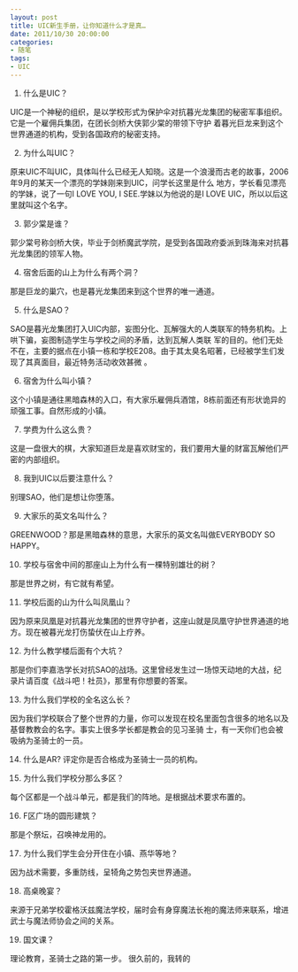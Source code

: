 ```yaml
---
layout: post
title: UIC新生手册，让你知道什么才是真…
date: 2011/10/30 20:00:00
categories:
- 随笔
tags:
- UIC
---
```


1.  什么是UIC？

UIC是一个神秘的组织，是以学校形式为保护伞对抗暮光龙集团的秘密军事组织。它是一个雇佣兵集团，在团长剑桥大侠郭少棠的带领下守护 着暮光巨龙来到这个世界通道的机构，受到各国政府的秘密支持。

2. 为什么叫UIC？

原来UIC不叫UIC，具体叫什么已经无人知晓。这是一个浪漫而古老的故事，2006年9月的某天一个漂亮的学妹刚来到UIC，问学长这里是什么 地方，学长看见漂亮的学妹，说了一句I LOVE YOU, I SEE.学妹以为他说的是I LOVE UIC，所以以后这里就叫这个名字。

3. 郭少棠是谁？

郭少棠号称剑桥大侠，毕业于剑桥魔武学院，是受到各国政府委派到珠海来对抗暮光龙集团的领军人物。

4. 宿舍后面的山上为什么有两个洞？

那是巨龙的巢穴，也是暮光龙集团来到这个世界的唯一通道。

5. 什么是SAO？

SAO是暮光龙集团打入UIC内部，妄图分化、瓦解强大的人类联军的特务机构。上哄下骗，妄图制造学生与学校之间的矛盾，达到瓦解人类联 军的目的。他们无处不在，主要的据点在小镇一栋和学校E208。由于其太臭名昭著，已经被学生们发现了其真面目，最近特务活动收效甚微 。

6. 宿舍为什么叫小镇？

这个小镇是通往黑暗森林的入口，有大家乐雇佣兵酒馆，8栋前面还有形状诡异的顽强工事。自然形成的小镇。

7. 学费为什么这么贵？

这是一盘很大的棋，大家知道巨龙是喜欢财宝的，我们要用大量的财富瓦解他们严密的内部组织。

8. 我到UIC以后要注意什么？

别理SAO，他们是想让你堕落。

9. 大家乐的英文名叫什么？

GREENWOOD？那是黑暗森林的意思，大家乐的英文名叫做EVERYBODY SO HAPPY。

10. 学校与宿舍中间的那座山上为什么有一棵特别雄壮的树？

那是世界之树，有它就有希望。

11. 学校后面的山为什么叫凤凰山？

因为原来凤凰是对抗暮光龙集团的世界守护者，这座山就是凤凰守护世界通道的地方。现在被暮光龙打伤蛰伏在山上疗养。

12. 为什么教学楼后面有个大坑？

那是你们李嘉浩学长对抗SAO的战场。这里曾经发生过一场惊天动地的大战，纪录片请百度《战斗吧！社员》，那里有你想要的答案。

13. 为什么我们学校的全名这么长？

因为我们学校联合了整个世界的力量，你可以发现在校名里面包含很多的地名以及基督教教会的名字。事实上很多学长都是教会的见习圣骑 士，有一天你们也会被吸纳为圣骑士的一员。

14. 什么是AR? 评定你是否合格成为圣骑士一员的机构。

15. 为什么我们学校分那么多区？

每个区都是一个战斗单元，都是我们的阵地。是根据战术要求布置的。

16. F区广场的圆形建筑？

那是个祭坛，召唤神龙用的。

17. 为什么我们学生会分开住在小镇、燕华等地？

因为战术需要，多重防线，呈犄角之势包夹世界通道。

18. 高桌晚宴？

来源于兄弟学校霍格沃兹魔法学校，届时会有身穿魔法长袍的魔法师来联系，增进武士与魔法师协会之间的关系。

19. 国文课？

理论教育，圣骑士之路的第一步。 很久前的，我转的
